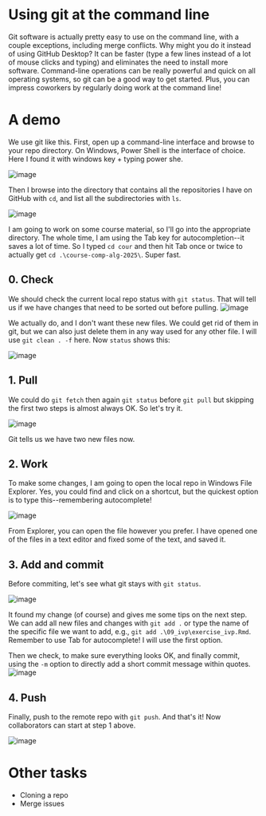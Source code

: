 # Using git at the command line
Git software is actually pretty easy to use on the command line, with a couple exceptions, including merge conflicts.
Why might you do it instead of using GitHub Desktop?
It can be faster (type a few lines instead of a lot of mouse clicks and typing) and eliminates the need to install more software.
Command-line operations can be really powerful and quick on all operating systems, so git can be a good way to get started. 
Plus, you can impress coworkers by regularly doing work at the command line!

# A demo
We use git like this.
First, open up a command-line interface and browse to your repo directory.
On Windows, Power Shell is the interface of choice.
Here I found it with windows key + typing power she.

![image](https://github.com/user-attachments/assets/c0d6b83d-3164-485b-af15-f3ebff89f457)

Then I browse into the directory that contains all the repositories I have on GitHub with `cd`, and list all the subdirectories with `ls`.

![image](https://github.com/user-attachments/assets/7a345936-2740-4391-b9c2-ff7a31799a92)

I am going to work on some course material, so I'll go into the appropriate directory.
The whole time, I am using the Tab key for autocompletion--it saves a lot of time.
So I typed `cd cour` and then hit Tab once or twice to actually get `cd .\course-comp-alg-2025\`. 
Super fast.

## 0. Check
We should check the current local repo status with `git status`.
That will tell us if we have changes that need to be sorted out before pulling.
![image](https://github.com/user-attachments/assets/0d1a21c7-dc8b-4b2e-9418-26e63beecab9)

We actually do, and I don't want these new files.
We could get rid of them in git, but we can also just delete them in any way used for any other file.
I will use `git clean . -f` here.
Now `status` shows this:

![image](https://github.com/user-attachments/assets/a2aeba35-6ecb-4c5f-ae70-ee9c9a78bc15)

## 1. Pull
We could do `git fetch` then again `git status` before `git pull` but skipping the first two steps is almost always OK.
So let's try it.

![image](https://github.com/user-attachments/assets/9684bb00-270d-4d34-bd19-18779b1218db)

Git tells us we have two new files now.

## 2. Work
To make some changes, I am going to open the local repo in Windows File Explorer.
Yes, you could find and click on a shortcut, but the quickest option is to type this--remembering autocomplete!

![image](https://github.com/user-attachments/assets/3fa76a3c-e52d-46bf-a48c-b7482d508de2)

From Explorer, you can open the file however you prefer.
I have opened one of the files in a text editor and fixed some of the text, and saved it.

## 3. Add and commit
Before commiting, let's see what git stays with `git status`.

![image](https://github.com/user-attachments/assets/835582b4-d450-4507-b4b8-7e8b88b5a6b4)

It found my change (of course) and gives me some tips on the next step.
We can add all new files and changes with `git add .` or type the name of the specific file we want to add, e.g., `git add .\09_ivp\exercise_ivp.Rmd`.
Remember to use Tab for autocomplete!
I will use the first option.

Then we check, to make sure everything looks OK, and finally commit, using the `-m` option to directly add a short commit message within quotes.
![image](https://github.com/user-attachments/assets/9870b1ef-a9b8-4303-b3a1-c83469c048d5)

## 4. Push
Finally, push to the remote repo with `git push`. 
And that's it!
Now collaborators can start at step 1 above.

![image](https://github.com/user-attachments/assets/99dcb263-8402-44d2-bd72-4019ea96ae6a)

# Other tasks
* Cloning a repo
* Merge issues
